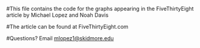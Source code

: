#This file contains the code for the graphs appearing in the FiveThirtyEight article by Michael Lopez and Noah Davis



#The article can be found at FiveThirtyEight.com



#Questions? Email mlopez1@skidmore.edu
